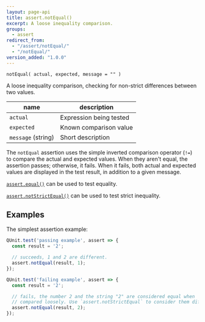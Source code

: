 ```yaml
---
layout: page-api
title: assert.notEqual()
excerpt: A loose inequality comparison.
groups:
  - assert
redirect_from:
  - "/assert/notEqual/"
  - "/notEqual/"
version_added: "1.0.0"
---
```


`notEqual( actual, expected, message = "" )`

A loose inequality comparison, checking for non-strict differences between two values.

| name | description |
|------|-------------|
| `actual` | Expression being tested |
| `expected` | Known comparison value |
| `message` (string) | Short description |

The `notEqual` assertion uses the simple inverted comparison operator (`!=`) to compare the actual and expected values. When they aren't equal, the assertion passes; otherwise, it fails. When it fails, both actual and expected values are displayed in the test result, in addition to a given message.

[`assert.equal()`](./equal.md) can be used to test equality.

[`assert.notStrictEqual()`](./notStrictEqual.md) can be used to test strict inequality.

## Examples

The simplest assertion example:

```js
QUnit.test('passing example', assert => {
  const result = '2';

  // succeeds, 1 and 2 are different.
  assert.notEqual(result, 1);
});

QUnit.test('failing example', assert => {
  const result = '2';

  // fails, the number 2 and the string "2" are considered equal when
  // compared loosely. Use `assert.notStrictEqual` to consider them different.
  assert.notEqual(result, 2);
});
```
